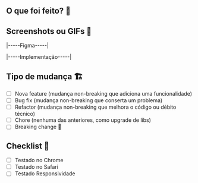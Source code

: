 ## O que foi feito? 📝

<!-- explicação do que foi feito -->

## Screenshots ou GIFs 📸

<!-- dica: use o KAP ou tire um print com cmd + shift + 5 -->

|-----Figma-----|

|-----Implementação-----|

## Tipo de mudança 🏗

- [ ] Nova feature (mudança non-breaking que adiciona uma funcionalidade)
- [ ] Bug fix (mudança non-breaking que conserta um problema)
- [ ] Refactor (mudança non-breaking que melhora o código ou débito técnico)
- [ ] Chore (nenhuma das anteriores, como upgrade de libs)
- [ ] Breaking change 🚨

## Checklist 🧐

- [ ] Testado no Chrome
- [ ] Testado no Safari
- [ ] Testado Responsividade
